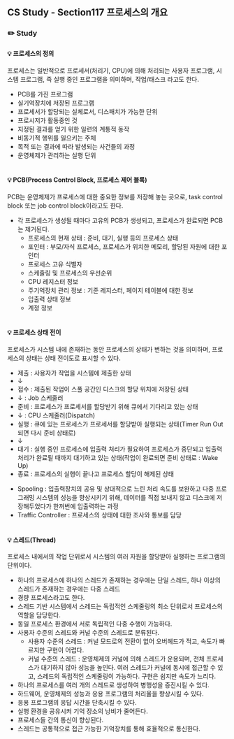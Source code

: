 ## CS Study - Section117 프로세스의 개요
### ✏️ Study
#### 💡 프로세스의 정의
프로세스는 일반적으로 프로세서(처리기, CPU)에 의해 처리되는 사용자 프로그램, 시스템 프로그램, 즉 실행 중인 프로그램을 의미하며, 작업/태스크 라고도 한다.
- PCB를 가진 프로그램
- 실기억장치에 저장된 프로그램
- 프로세서가 할당되는 실체로서, 디스패치가 가능한 단위
- 프로시저가 활동중인 것
- 지정된 결과를 얻기 위한 일련의 계통적 동작
- 비동기적 행위를 일으키는 주체
- 목적 또는 결과에 따라 발생되는 사건들의 과정
- 운영체제가 관리하는 실행 단위
<br><br>

#### 💡  PCB(Process Control Block, 프로세스 제어 블록)
PCB는 운영체제가 프로세스에 대한 중요한 정보를 저장해 놓는 곳으로, task control block 또는 job control block이라고도 한다.
- 각 프로세스가 생성될 때마다 고유의 PCB가 생성되고, 프로세스가 완료되면 PCB는 제거된다.
  - 프로세스의 현재 상태 : 준비, 대기, 실행 등의 프로세스 상태
  - 포인터 : 부모/자식 프로세스, 프로세스가 위치한 메모리, 할당된 자원에 대한 포인터
  - 프로세스 고유 식별자
  - 스케줄링 및 프로세스의 우선순위
  - CPU 레지스터 정보
  - 주기억장치 관리 정보 : 기준 레지스터, 페이지 테이블에 대한 정보
  - 입출력 상태 정보
  - 계정 정보
<br><br>

#### 💡 프로세스 상태 전이
프로세스가 시스템 내에 존재하는 동안 프로세스의 상태가 변하는 것을 의미하며, 프로세스의 상태는 상태 전이도로 표시할 수 있다.
- 제출 : 사용자가 작업을 시스템에 제출한 상태
-  ↓
- 접수 : 제출된 작업이 스풀 공간인 디스크의 할당 위치에 저장된 상태
-  ↓  : Job 스케줄러
- 준비 : 프로세스가 프로세서를 할당받기 위해 큐에서 기다리고 있는 상태
-  ↓  : CPU 스케줄러(Dispatch)
- 실행 : 큐에 있는 프로세스가 프로세서를 할당받아 실행되는 상태(Timer Run Out되면 다시 준비 상태로)
-  ↓  
- 대기 : 실행 중인 프로세스에 입출력 처리가 필요하여 프로세스가 중단되고 입출력 처리가 완료될 때까지 대기하고 있는 상태(작업이 완료되면 준비 상태로 : Wake Up)
- 종료 : 프로세스의 실행이 끝나고 프로세스 할당이 해제된 상태
* Spooling : 입출력장치의 공유 및 상대적으로 느린 처리 속도를 보완하고 다중 프로그래밍 시스템의 성능을 향상시키기 위해, 데이터를 직접 보내지 않고 디스크에 저장해두었다가 한꺼번에 입출력하는 과정
* Traffic Controller : 프로세스의 상태에 대한 조사와 통보를 담당
<br><br>

#### 💡 스레드(Thread)
프로세스 내에서의 작업 단위로서 시스템의 여러 자원을 할당받아 실행하는 프로그램의 단위이다.
- 하나의 프로세스에 하나의 스레드가 존재하는 경우에는 단일 스레드, 하나 이상의 스레드가 존재하는 경우에는 다중 스레드
- 경량 프로세스라고도 한다.
- 스레드 기반 시스템에서 스레드는 독립적인 스케줄링의 최소 단위로서 프로세스의 역할을 담당한다.
- 동일 프로세스 환경에서 서로 독립적인 다중 수행이 가능하다.
- 사용자 수준의 스레드와 커널 수준의 스레드로 분류된다.
  - 사용자 수준의 스레드 : 커널 모드로의 전환이 없어 오버헤드가 적고, 속도가 빠르지만 구현이 어렵다.
  - 커널 수준의 스레드 : 운영체제의 커널에 의해 스레드가 운용되며, 전체 프로세스가 대기하지 않아 성능을 높인다. 여러 스레드가 커널에 동시에 접근할 수 있고, 스레드의 독립적인 스케줄링이 가능하다. 구현은 쉽지만 속도가 느리다.
- 하나의 프로세스를 여러 개의 스레드로 생성하여 병행성을 증진시킬 수 있다.
- 하드웨어, 운영체제의 성능과 응용 프로그램의 처리율을 향상시킬 수 있다.
- 응용 프로그램의 응답 시간을 단축시킬 수 있다.
- 실행 환경을 공유시켜 기억 장소의 낭비가 줄어든다.
- 프로세스들 간의 통신이 향상된다.
- 스레드는 공통적으로 접근 가능한 기억장치를 통해 효율적으로 통신한다.